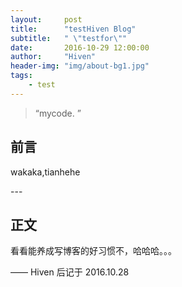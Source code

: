 ```yaml
---
layout:     post
title:      "testHiven Blog"
subtitle:   " \"testfor\""
date:       2016-10-29 12:00:00
author:     "Hiven"
header-img: "img/about-bg1.jpg"
tags:
    - test
---
```


> “mycode. ”


## 前言

wakaka,tianhehe




<p id = "build"></p>
---

## 正文

 看看能养成写博客的好习惯不，哈哈哈。。。


—— Hiven 后记于 2016.10.28
